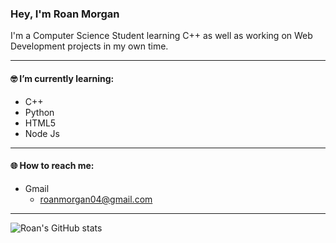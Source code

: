 ### Hey, I'm Roan Morgan

I'm a Computer Science Student learning C++ as well as working on Web Development projects in my own time.
<hr />

#### 🤓 I’m currently learning: 
- C++ 
- Python
- HTML5
- Node Js
<hr />

#### 🌐 How to reach me:
- Gmail
  - <roanmorgan04@gmail.com>

<hr />

![Roan's GitHub stats](https://github-readme-stats.vercel.app/api?username=roanmorgan53&show_icons=true&theme=dark)
